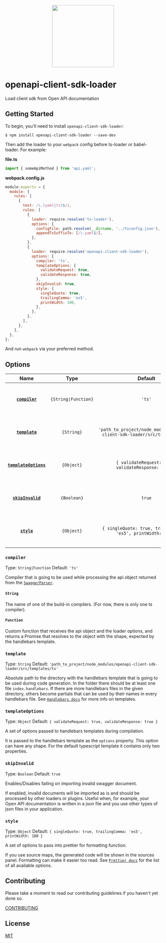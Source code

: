 <div align="center">
  <a href="https://github.com/webpack/webpack">
    <img width="200" height="200" src="https://webpack.js.org/assets/icon-square-big.svg">
  </a>
</div>

# openapi-client-sdk-loader

Load client sdk from Open API documentation

## Getting Started

To begin, you'll need to install `openapi-client-sdk-loader`:

```console
$ npm install openapi-client-sdk-loader --save-dev
```

Then add the loader to your `webpack` config before ts-loader or babel-loader. For example:

**file.ts**

```js
import { someApiMethod } from 'api.yaml';
```

**webpack.config.js**

```js
module.exports = {
  module: {
    rules: [
      {
        test: /\.(yaml|ts)$/i,
        rules: [
          {
            loader: require.resolve('ts-loader'),
            options: {
              configFile: path.resolve(__dirname, '../tsconfig.json'),
              appendTsSuffixTo: [/\.yaml$/],
            },
          },
          {
            loader: require.resolve('openapi-client-sdk-loader'),
            options: {
              compiler: 'ts',
              templateOptions: {
                validateRequest: true,
                validateResponse: true,
              },
              skipInvalid: true,
              style: {
                singleQuote: true,
                trailingComma: 'es5',
                printWidth: 100,
              },
            },
          },
        ],
      },
    ],
  },
};
```


And run `webpack` via your preferred method.

## Options

|                    Name                     |            Type             | Default  | Description                                                            |
| :-----------------------------------------: | :-------------------------: | :------: | :--------------------------------------------------------------------- |
|              **[`compiler`](#compiler)**              |    `{String\|Function}`    |  `'ts'`  | Compiler to use for the processing of a swagger api object                  |
|           **[`template`](#template)**           |    `{String}`    |  `'path_to_project/node_modules/openapi-client-sdk-loader/src/templates/ts'`  | Absolute path to the directory with a handlebars template                           |
|          **[`templateOptions`](#templateOptions)**          | `{Object}` | `{ validateRequest: true, validateResponse: true }`  | A set of options passed to handlebars files during compilation                   |
|        **[`skipInvalid`](#skipInvalid)**        |         `{Boolean}`         | `true`  | Enables/Disables failing on importing invalid swagger documents                             |
|    **[`style`](#style)**    |         `{Object}`          |   `{ singleQuote: true, trailingComma: 'es5', printWidth: 100 }`    | A set of options to pass into prettier for formatting function |


### `compiler`

Type: `String|Function`
Default: `'ts'`

Compiler that is going to be used while processing the api object returned from the [`SwaggerParser`](https://github.com/APIDevTools/swagger-parser).

#### `String`
The name of one of the build-in compilers. (For now, there is only one ts compiler).

#### `Function`
Custom function that receives the api object and the loader options, and returns a Promise that resolves to the object with the shape, expected by the handlebars template.

### `template`

Type: `String`
Default: `'path_to_project/node_modules/openapi-client-sdk-loader/src/templates/ts'`

Absolute path to the directory with the handlebars template that is going to be used during code generation.  In the folder there should be at least one file `index.handlebars`. If there are more handlebars files in the given directory, others become partials that can be used by their names in every handlebars file. See [`Handlebars docs`](https://github.com/wycats/handlebars.js) for more info on templates.

### `templateOptions`

Type: `Object`
Default: `{ validateRequest: true, validateResponse: true }`

A set of options passed to handlebars templates during compilation.

It is passed to the handlebars template as the `options` property. This option can have any shape. For the default typescript template it contains only two properties.

### `skipInvalid`

Type: `Boolean`
Default: `true`

Enables/Disables failing on importing invalid swagger document.

If enabled, invalid documents will be imported as is and should be processed by other loaders or plugins. Useful when, for example, your Open API documentation is written in a json file and you use other types of json files in your application.

### `style`

Type: `Object`
Default: `{ singleQuote: true, trailingComma: 'es5', printWidth: 100 }`

A set of options to pass into prettier for formatting function.

If you use source maps, the generated code will be shown in the sources panel. Formatting can make it easier too read. See [`Prettier docs`](https://github.com/prettier/prettier) for the list of all available options.

## Contributing

Please take a moment to read our contributing guidelines if you haven't yet done so.

[CONTRIBUTING](./.github/CONTRIBUTING.md)

## License

[MIT](./LICENSE)
